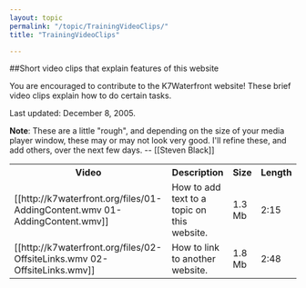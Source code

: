 ```yaml
---
layout: topic
permalink: "/topic/TrainingVideoClips/"
title: "TrainingVideoClips"

---
```


##Short video clips that explain features of this website

You are encouraged to contribute to the K7Waterfront website!  These brief video clips explain how to do certain tasks.

Last updated: December 8, 2005.

<b>Note</b>: These are a little "rough", and depending on the size of your media player window, these may or may not look very good.  I'll refine these, and add others, over the next few days. -- [[Steven Black]]

<table class="bordertable">
<tr><th>Video</th><th>Description</th><th>Size</th><th>Length</th></tr>
<tr><td>[[http://k7waterfront.org/files/01-AddingContent.wmv 01-AddingContent.wmv]]</td><td>How to add text to a topic on this website.</td><td>1.3 Mb</td><td>2:15</td></tr>
<tr><td>[[http://k7waterfront.org/files/02-OffsiteLinks.wmv 02-OffsiteLinks.wmv]]</td><td>How to link to another website.</td><td>1.8 Mb</td><td>2:48</td></tr>
</table>



